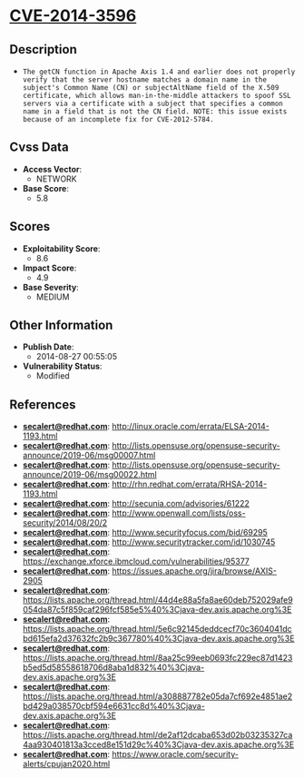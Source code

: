 
# [CVE-2014-3596](https://cve.mitre.org/cgi-bin/cvename.cgi?name=CVE-2014-3596)

## Description

- `The getCN function in Apache Axis 1.4 and earlier does not properly verify that the server hostname matches a domain name in the subject's Common Name (CN) or subjectAltName field of the X.509 certificate, which allows man-in-the-middle attackers to spoof SSL servers via a certificate with a subject that specifies a common name in a field that is not the CN field. NOTE: this issue exists because of an incomplete fix for CVE-2012-5784.`

## Cvss Data

- **Access Vector**:
  - NETWORK
- **Base Score**:
  - 5.8

## Scores

- **Exploitability Score**:
  - 8.6
- **Impact Score**:
  - 4.9
- **Base Severity**:
  - MEDIUM

## Other Information

- **Publish Date**:
  - 2014-08-27 00:55:05
- **Vulnerability Status**:
  - Modified

## References

- **secalert@redhat.com**: http://linux.oracle.com/errata/ELSA-2014-1193.html
- **secalert@redhat.com**: http://lists.opensuse.org/opensuse-security-announce/2019-06/msg00007.html
- **secalert@redhat.com**: http://lists.opensuse.org/opensuse-security-announce/2019-06/msg00022.html
- **secalert@redhat.com**: http://rhn.redhat.com/errata/RHSA-2014-1193.html
- **secalert@redhat.com**: http://secunia.com/advisories/61222
- **secalert@redhat.com**: http://www.openwall.com/lists/oss-security/2014/08/20/2
- **secalert@redhat.com**: http://www.securityfocus.com/bid/69295
- **secalert@redhat.com**: http://www.securitytracker.com/id/1030745
- **secalert@redhat.com**: https://exchange.xforce.ibmcloud.com/vulnerabilities/95377
- **secalert@redhat.com**: https://issues.apache.org/jira/browse/AXIS-2905
- **secalert@redhat.com**: https://lists.apache.org/thread.html/44d4e88a5fa8ae60deb752029afe9054da87c5f859caf296fcf585e5%40%3Cjava-dev.axis.apache.org%3E
- **secalert@redhat.com**: https://lists.apache.org/thread.html/5e6c92145deddcecf70c3604041dcbd615efa2d37632fc2b9c367780%40%3Cjava-dev.axis.apache.org%3E
- **secalert@redhat.com**: https://lists.apache.org/thread.html/8aa25c99eeb0693fc229ec87d1423b5ed5d58558618706d8aba1d832%40%3Cjava-dev.axis.apache.org%3E
- **secalert@redhat.com**: https://lists.apache.org/thread.html/a308887782e05da7cf692e4851ae2bd429a038570cbf594e6631cc8d%40%3Cjava-dev.axis.apache.org%3E
- **secalert@redhat.com**: https://lists.apache.org/thread.html/de2af12dcaba653d02b03235327ca4aa930401813a3cced8e151d29c%40%3Cjava-dev.axis.apache.org%3E
- **secalert@redhat.com**: https://www.oracle.com/security-alerts/cpujan2020.html
